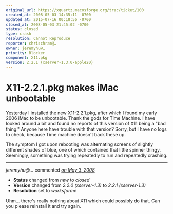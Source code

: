```yaml
---
original_url: https://xquartz.macosforge.org/trac/ticket/100
created_at: 2008-05-03 14:35:11 -0700
updated_at: 2015-07-16 00:18:56 -0700
closed_at: 2008-05-03 21:45:02 -0700
status: closed
type: crash
resolution: Cannot Reproduce
reporter: chrischram@…
owner: jeremyhu@…
priority: Blocker
component: X11.pkg
version: 2.2.1 (xserver-1.3.0-apple20)
---
```


X11-2.2.1.pkg makes iMac unbootable
===================================


Yesterday I installed the new X11-2.2.1.pkg, after which I found my early
2006 iMac to be unbootable. Thank the gods for Time Machine.
I have looked around a bit and found no reports of this version of X11
being a "bad thing." Anyone here have trouble with that version?
Sorry, but I have no logs to check, because Time machine doesn't back
these up.

The symptom I got upon rebooting was alternating screens of slightly
different shades of blue, one of which contained that little spinner
thingy. Seemingly, something was trying repeatedly to run and repeatedly
crashing.



---

*jeremyhu@…* commented *[on May 3, 2008](https://xquartz.macosforge.org/trac/ticket/100#comment:1 "May 3, 2008 at 9:45 PM PDT")*

-   **Status** changed from *new* to *closed*
-   **Version** changed from *2.2.0 (xserver-1.3)* to *2.2.1 (xserver-1.3)*
-   **Resolution** set to *worksforme*

Uhm... there's really nothing about X11 which could possibly do that. Can you please reinstall it and try again.



